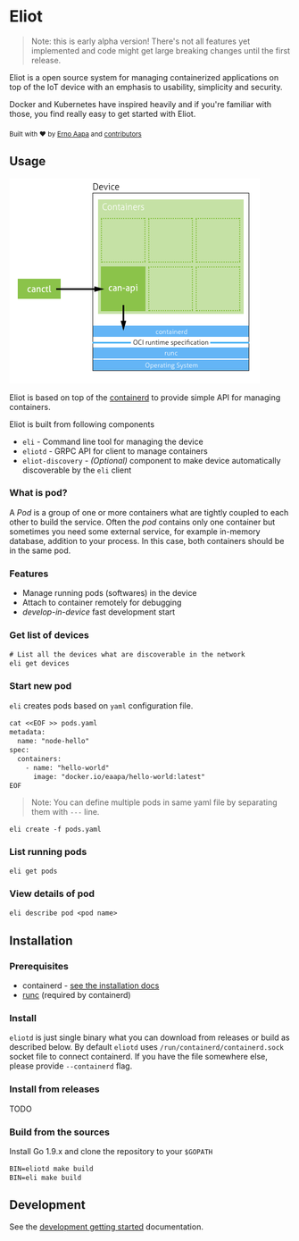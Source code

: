 # Eliot
> Note: this is early alpha version! There's not all features yet implemented and code might get large breaking changes until the first release.

Eliot is a open source system for managing containerized applications on top of the IoT device with an emphasis to usability, simplicity and security.

Docker and Kubernetes have inspired heavily and if you're familiar with those, you find really easy to get started with Eliot.

<sub>Built with ❤︎ by [Erno Aapa](https://github.com/ernoaapa) and [contributors](https://github.com/ernoaapa/eliot/contributors)</sub>

## Usage
![architecture](design/architecture.png)

Eliot is based on top of the [containerd](https://github.com/containerd/containerd) to provide simple API for managing containers. 

Eliot is built from following components
- `eli` - Command line tool for managing the device
- `eliotd` - GRPC API for client to manage containers
- `eliot-discovery` - _(Optional)_ component to make device automatically discoverable by the `eli` client

### What is pod?
A _Pod_ is a group of one or more containers what are tightly coupled to each other to build the service. Often the _pod_ contains only one container but sometimes you need some external service, for example in-memory database, addition to your process. In this case, both containers should be in the same pod.

### Features
- Manage running pods (softwares) in the device
- Attach to container remotely for debugging
- _develop-in-device_ fast development start

### Get list of devices
```
# List all the devices what are discoverable in the network
eli get devices
```

### Start new pod
`eli` creates pods based on `yaml` configuration file.
```shell
cat <<EOF >> pods.yaml
metadata:
  name: "node-hello"
spec:
  containers:
    - name: "hello-world"
      image: "docker.io/eaapa/hello-world:latest"
EOF
```
> Note: You can define multiple pods in same yaml file by separating them with `---` line.

```shell
eli create -f pods.yaml
```

### List running pods
```
eli get pods
```

### View details of pod
```
eli describe pod <pod name>
```

## Installation
### Prerequisites
- containerd - [see the installation docs](https://github.com/containerd/containerd/blob/master/docs/getting-started.md)
- [runc](https://github.com/opencontainers/runc) (required by containerd)

### Install
`eliotd` is just single binary what you can download from releases or build as described below.
By default `eliotd` uses `/run/containerd/containerd.sock` socket file to connect containerd.
If you have the file somewhere else, please provide `--containerd` flag.

### Install from releases
TODO

### Build from the sources
Install Go 1.9.x and clone the repository to your `$GOPATH`
```
BIN=eliotd make build
BIN=eli make build
```

## Development
See the [development getting started](docs/development-getting-started.md) documentation.